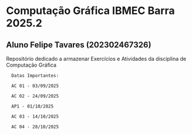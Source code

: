# Computação Gráfica IBMEC Barra 2025.2
## Aluno Felipe Tavares (202302467326)

Repositório dedicado a armazenar Exercícios e Atividades da disciplina de Computação Gráfica

      Datas Importantes:
      
      AC 01 - 03/09/2025
      
      AC 02 - 24/09/2025
      
      AP1 - 01/10/2025
      
      AC 03 - 14/10/2025
      
      AC 04 - 28/10/2025
